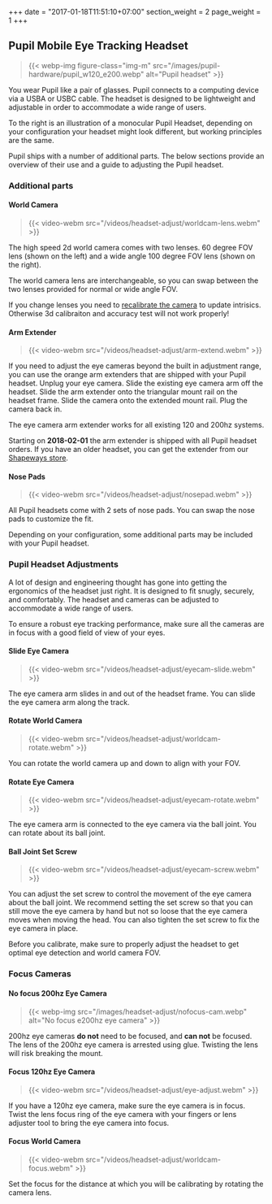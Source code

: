 +++
date = "2017-01-18T11:51:10+07:00"
section_weight = 2
page_weight = 1
+++

## Pupil Mobile Eye Tracking Headset

> {{< webp-img figure-class="img-m" src="/images/pupil-hardware/pupil_w120_e200.webp" alt="Pupil headset" >}}

You wear Pupil like a pair of glasses. Pupil connects to a computing device via a USBA or USBC cable. The headset is designed to be lightweight and adjustable in order to accommodate a wide range of users. 

To the right is an illustration of a monocular Pupil Headset, depending on your configuration your headset might look different, but working principles are the same.

Pupil ships with a number of additional parts. The below sections provide an overview of their use and a guide to adjusting the Pupil headset. 

### Additional parts

#### World Camera

> {{< video-webm src="/videos/headset-adjust/worldcam-lens.webm" >}}

The high speed 2d world camera comes with two lenses. 60 degree FOV lens (shown on the left) and a wide angle 100 degree FOV lens (shown on the right). 

The world camera lens are interchangeable, so you can swap between the two lenses provided for normal or wide angle FOV.

<aside class="warning">
  If you change lenses you need to <a href="#camera-intrinsics-estimation">recalibrate the camera</a> to update intrisics. Otherwise 3d calibraiton and accuracy test will not work properly!
</aside>

#### Arm Extender

> {{< video-webm src="/videos/headset-adjust/arm-extend.webm" >}}

If you need to adjust the eye cameras beyond the built in adjustment range, you can use the orange arm extenders that are shipped with your Pupil headset. Unplug your eye camera. Slide the existing eye camera arm off the headset. Slide the arm extender onto the triangular mount rail on the headset frame. Slide the camera onto the extended mount rail. Plug the camera back in.

The eye camera arm extender works for all existing 120 and 200hz systems.

<aside class="notice">
  Starting on <strong>2018-02-01</strong> the arm extender is shipped with all Pupil headset orders. If you have an older headset, you can get the extender from our <a href="http://shpws.me/PL6w">Shapeways store</a>.
</aside>

#### Nose Pads

> {{< video-webm src="/videos/headset-adjust/nosepad.webm" >}}

All Pupil headsets come with 2 sets of nose pads. You can swap the nose pads to customize the fit.

<aside class="notice">
Depending on your configuration, some additional parts may be included with your Pupil headset.
</aside>

### Pupil Headset Adjustments

A lot of design and engineering thought has gone into getting the ergonomics of the headset just right. It is designed to fit snugly, securely, and comfortably. The headset and cameras can be adjusted to accommodate a wide range of users. 

To ensure a robust eye tracking performance, make sure all the cameras are in focus with a good field of view of your eyes.

#### Slide Eye Camera
> {{< video-webm src="/videos/headset-adjust/eyecam-slide.webm" >}}

The eye camera arm slides in and out of the headset frame. You can slide the eye camera arm along the track.

#### Rotate World Camera
> {{< video-webm src="/videos/headset-adjust/worldcam-rotate.webm" >}}

You can rotate the world camera up and down to align with your FOV.

#### Rotate Eye Camera
> {{< video-webm src="/videos/headset-adjust/eyecam-rotate.webm" >}}

The eye camera arm is connected to the eye camera via the ball joint. You can rotate about its ball joint.

#### Ball Joint Set Screw
> {{< video-webm src="/videos/headset-adjust/eyecam-screw.webm" >}}

You can adjust the set screw to control the movement of the eye camera about the ball joint. We recommend setting the set screw so that you can still move the eye camera by hand but not so loose that the eye camera moves when moving the head. You can also tighten the set screw to fix the eye camera in place.

<aside class="notice">
  Before you calibrate, make sure to properly adjust the headset to get optimal eye detection and world camera FOV.
</aside>

### Focus Cameras
#### No focus 200hz Eye Camera

> {{< webp-img src="/images/headset-adjust/nofocus-cam.webp" alt="No focus e200hz eye camera" >}}

200hz eye cameras <strong>do not</strong> need to be focused, and <strong>can not</strong> be focused. The lens of the 200hz eye camera is arrested using glue. Twisting the lens will risk breaking the mount.

#### Focus 120hz Eye Camera

> {{< video-webm src="/videos/headset-adjust/eye-adjust.webm" >}}

If you have a 120hz eye camera, make sure the eye camera is in focus. Twist the lens focus ring of the eye camera with your fingers or lens adjuster tool to bring the eye camera into focus.

#### Focus World Camera

> {{< video-webm src="/videos/headset-adjust/worldcam-focus.webm" >}}

Set the focus for the distance at which you will be calibrating by rotating the camera lens.

